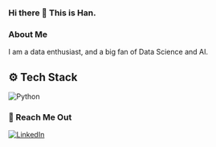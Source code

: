 ### Hi there 👋 This is Han. 

### About Me

I am a data enthusiast, and a big fan of Data Science and AI. 

## ⚙️ Tech Stack
<p>
  <img alt="Python" src="https://img.shields.io/badge/Python-44bd32?logo=python&logoColor=white&style=for-the-badge" />
</p>

### 🤝 Reach Me Out
<p>
  <a href="https://www.linkedin.com/in/hanwa">
    <img alt="LinkedIn" src="https://img.shields.io/badge/LinkedIn-0A66C2?logo=LinkedIn&logoColor=white&style=for-the-badge" />
  </a>
</p>

<!--
**Hann-WA/Hann-WA** is a ✨ _special_ ✨ repository because its `README.md` (this file) appears on your GitHub profile.

Here are some ideas to get you started:

- 🔭 I’m currently working on ...
- 🌱 I’m currently learning ...
- 👯 I’m looking to collaborate on ...
- 🤔 I’m looking for help with ...
- 💬 Ask me about ...
- 📫 How to reach me: ...
- 😄 Pronouns: ...
- ⚡ Fun fact: ...
-->
